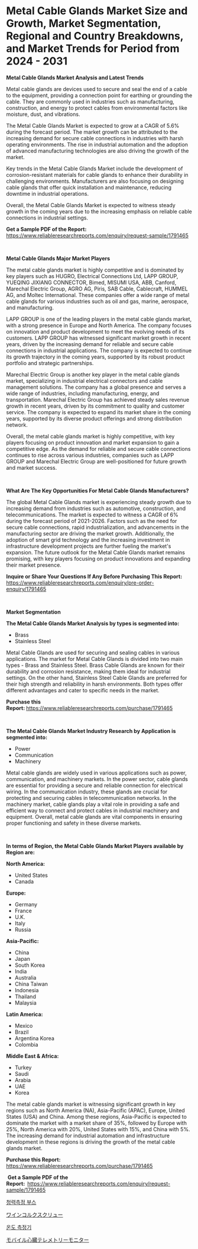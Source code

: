 <p><h1>Metal Cable Glands Market Size and Growth, Market Segmentation, Regional and Country Breakdowns, and Market Trends for Period from 2024 -  2031</h1></p><p><strong>Metal Cable Glands Market Analysis and Latest Trends</strong></p>
<p><p>Metal cable glands are devices used to secure and seal the end of a cable to the equipment, providing a connection point for earthing or grounding the cable. They are commonly used in industries such as manufacturing, construction, and energy to protect cables from environmental factors like moisture, dust, and vibrations.</p><p>The Metal Cable Glands Market is expected to grow at a CAGR of 5.6% during the forecast period. The market growth can be attributed to the increasing demand for secure cable connections in industries with harsh operating environments. The rise in industrial automation and the adoption of advanced manufacturing technologies are also driving the growth of the market.</p><p>Key trends in the Metal Cable Glands Market include the development of corrosion-resistant materials for cable glands to enhance their durability in challenging environments. Manufacturers are also focusing on designing cable glands that offer quick installation and maintenance, reducing downtime in industrial operations.</p><p>Overall, the Metal Cable Glands Market is expected to witness steady growth in the coming years due to the increasing emphasis on reliable cable connections in industrial settings.</p></p>
<p><strong>Get a Sample PDF of the Report:&nbsp;</strong> <a href="https://www.reliableresearchreports.com/enquiry/request-sample/1791465">https://www.reliableresearchreports.com/enquiry/request-sample/1791465</a></p>
<p>&nbsp;</p>
<p><strong>Metal Cable Glands Major Market Players</strong></p>
<p><p>The metal cable glands market is highly competitive and is dominated by key players such as HUGRO, Electrical Connections Ltd, LAPP GROUP, YUEQING JIXIANG CONNECTOR, Bimed, MISUMI USA, ABB, Canford, Marechal Electric Group, AGRO AG, Piris, SAB Cable, Cablecraft, HUMMEL AG, and Moltec International. These companies offer a wide range of metal cable glands for various industries such as oil and gas, marine, aerospace, and manufacturing.</p><p>LAPP GROUP is one of the leading players in the metal cable glands market, with a strong presence in Europe and North America. The company focuses on innovation and product development to meet the evolving needs of its customers. LAPP GROUP has witnessed significant market growth in recent years, driven by the increasing demand for reliable and secure cable connections in industrial applications. The company is expected to continue its growth trajectory in the coming years, supported by its robust product portfolio and strategic partnerships.</p><p>Marechal Electric Group is another key player in the metal cable glands market, specializing in industrial electrical connectors and cable management solutions. The company has a global presence and serves a wide range of industries, including manufacturing, energy, and transportation. Marechal Electric Group has achieved steady sales revenue growth in recent years, driven by its commitment to quality and customer service. The company is expected to expand its market share in the coming years, supported by its diverse product offerings and strong distribution network.</p><p>Overall, the metal cable glands market is highly competitive, with key players focusing on product innovation and market expansion to gain a competitive edge. As the demand for reliable and secure cable connections continues to rise across various industries, companies such as LAPP GROUP and Marechal Electric Group are well-positioned for future growth and market success.</p></p>
<p>&nbsp;</p>
<p><strong>What Are The Key Opportunities For Metal Cable Glands Manufacturers?</strong></p>
<p><p>The global Metal Cable Glands market is experiencing steady growth due to increasing demand from industries such as automotive, construction, and telecommunications. The market is expected to witness a CAGR of 6% during the forecast period of 2021-2026. Factors such as the need for secure cable connections, rapid industrialization, and advancements in the manufacturing sector are driving the market growth. Additionally, the adoption of smart grid technology and the increasing investment in infrastructure development projects are further fueling the market's expansion. The future outlook for the Metal Cable Glands market remains promising, with key players focusing on product innovations and expanding their market presence.</p></p>
<p><strong>Inquire or Share Your Questions If Any Before Purchasing This Report:</strong> <a href="https://www.reliableresearchreports.com/enquiry/pre-order-enquiry/1791465">https://www.reliableresearchreports.com/enquiry/pre-order-enquiry/1791465</a></p>
<p>&nbsp;</p>
<p><strong>Market Segmentation</strong></p>
<p><strong>The Metal Cable Glands Market Analysis by types is segmented into:</strong></p>
<p><ul><li>Brass</li><li>Stainless Steel</li></ul></p>
<p><p>Metal Cable Glands are used for securing and sealing cables in various applications. The market for Metal Cable Glands is divided into two main types - Brass and Stainless Steel. Brass Cable Glands are known for their durability and corrosion resistance, making them ideal for industrial settings. On the other hand, Stainless Steel Cable Glands are preferred for their high strength and reliability in harsh environments. Both types offer different advantages and cater to specific needs in the market.</p></p>
<p><strong>Purchase this Report:&nbsp;</strong><a href="https://www.reliableresearchreports.com/purchase/1791465">https://www.reliableresearchreports.com/purchase/1791465</a></p>
<p>&nbsp;</p>
<p><strong>The Metal Cable Glands Market Industry Research by Application is segmented into:</strong></p>
<p><ul><li>Power</li><li>Communication</li><li>Machinery</li></ul></p>
<p><p>Metal cable glands are widely used in various applications such as power, communication, and machinery markets. In the power sector, cable glands are essential for providing a secure and reliable connection for electrical wiring. In the communication industry, these glands are crucial for protecting and securing cables in telecommunication networks. In the machinery market, cable glands play a vital role in providing a safe and efficient way to connect and protect cables in industrial machinery and equipment. Overall, metal cable glands are vital components in ensuring proper functioning and safety in these diverse markets.</p></p>
<p>&nbsp;</p>
<p><strong>In terms of Region, the Metal Cable Glands Market Players available by Region are:</strong></p>
<p>
    <p> <strong> North America: </strong>
        <ul>
            <li>United States</li>
            <li>Canada</li>
        </ul>
        </p> 
    <p> <strong> Europe: </strong>
        <ul>
            <li>Germany</li>
            <li>France</li>
            <li>U.K.</li>
            <li>Italy</li>
            <li>Russia</li>
        </ul>
        </p> 
    <p> <strong> Asia-Pacific: </strong>
        <ul>
            <li>China</li>
            <li>Japan</li>
            <li>South Korea</li>
            <li>India</li>
            <li>Australia</li>
            <li>China Taiwan</li>
            <li>Indonesia</li>
            <li>Thailand</li>
            <li>Malaysia</li>
        </ul>
        </p> 
    <p> <strong> Latin America: </strong>
        <ul>
            <li>Mexico</li>
            <li>Brazil</li>
            <li>Argentina Korea</li>
            <li>Colombia</li>
        </ul>
        </p> 
    <p> <strong> Middle East & Africa: </strong>
        <ul>
            <li>Turkey</li>
            <li>Saudi</li>
            <li>Arabia</li>
            <li>UAE</li>
            <li>Korea</li>
        </ul>
    </p>
    </p>
<p><p>The metal cable glands market is witnessing significant growth in key regions such as North America (NA), Asia-Pacific (APAC), Europe, United States (USA) and China. Among these regions, Asia-Pacific is expected to dominate the market with a market share of 35%, followed by Europe with 25%, North America with 20%, United States with 15%, and China with 5%. The increasing demand for industrial automation and infrastructure development in these regions is driving the growth of the metal cable glands market.</p></p>
<p><strong>Purchase this Report: </strong><a href="https://www.reliableresearchreports.com/purchase/1791465">https://www.reliableresearchreports.com/purchase/1791465</a></p>
<p>&nbsp;<strong>Get a Sample PDF of the Report:&nbsp;&nbsp;</strong><a href="https://www.reliableresearchreports.com/enquiry/request-sample/1791465">https://www.reliableresearchreports.com/enquiry/request-sample/1791465</a></p>
<p><strong></strong></p>
<p><p><a href="https://medium.com/@mayekuhic00/%EC%98%A4%EB%94%94%EC%98%A4%EB%A9%94%ED%8A%B8%EB%A6%AD-%EB%B6%80%EC%8A%A4-%EC%8B%9C%EC%9E%A5-%EC%A1%B0%EC%82%AC-%EB%B3%B4%EA%B3%A0%EC%84%9C-%EA%B7%B8-%EC%97%AD%EC%82%AC-%EB%B0%8F-2024%EB%85%84%EB%B6%80%ED%84%B0-2031%EB%85%84%EA%B9%8C%EC%A7%80%EC%9D%98-%EC%98%88%EC%B8%A1-2e9115e2dbd4">청력측정 부스</a></p><p><a href="https://medium.com/@barrycuda1974/%E3%83%AF%E3%82%A4%E3%83%B3%E3%81%AE%E6%A0%93%E6%8A%9C%E3%81%8D%E5%B8%82%E5%A0%B4-2031%E5%B9%B4%E3%81%BE%E3%81%A7%E3%81%AE%E3%83%88%E3%83%AC%E3%83%B3%E3%83%89-%E4%BA%88%E6%B8%AC-%E7%AB%B6%E4%BA%89%E5%88%86%E6%9E%90-e372044a5d2e">ワインコルクスクリュー</a></p><p><a href="https://medium.com/@adonispellea2022/%EC%98%A8%EB%8F%84%EA%B3%84-%EC%8B%9C%EC%9E%A5-%EA%B7%9C%EB%AA%A8-%EC%8B%9C%EC%9E%A5-%EC%A0%84%EB%A7%9D-%EB%B0%8F-%EC%8B%9C%EC%9E%A5-%EC%98%88%EC%B8%A1-2024%EB%85%84%EB%B6%80%ED%84%B0-2031%EB%85%84%EA%B9%8C%EC%A7%80-07f88c0fa470">온도 측정기</a></p><p><a href="https://medium.com/@colbu56546/%E3%83%A2%E3%83%90%E3%82%A4%E3%83%AB%E5%BF%83%E8%87%93%E3%83%86%E3%83%AC%E3%83%A1%E3%83%88%E3%83%AA%E3%83%BC%E3%83%A2%E3%83%8B%E3%82%BF%E3%83%BC%E5%B8%82%E5%A0%B4%E3%81%AF-%E5%B8%82%E5%A0%B4%E3%82%B7%E3%82%A7%E3%82%A2-%E5%B8%82%E5%A0%B4%E5%8B%95%E5%90%91-%E5%B8%82%E5%A0%B4%E6%88%90%E9%95%B7%E3%81%AB%E9%96%A2%E3%81%99%E3%82%8B%E6%83%85%E5%A0%B1%E3%82%92%E6%8F%90%E4%BE%9B%E3%81%97%E3%81%A6%E3%81%84%E3%81%BE%E3%81%99-ce68613953bf">モバイル心臓テレメトリーモニター</a></p></p>